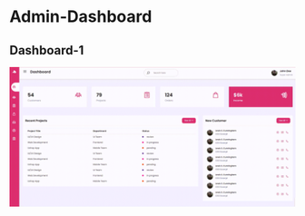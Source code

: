 # Admin-Dashboard

## Dashboard-1

![image](https://github.com/umang345/Admin-Dashboards/blob/master/assets/gif/Rec.gif)

